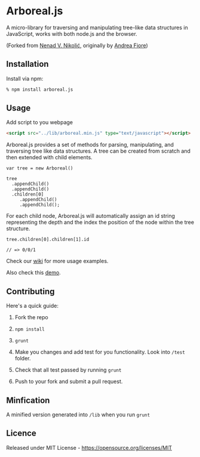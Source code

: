 # Arboreal.js

A micro-library for traversing and manipulating tree-like data
structures in JavaScript, works with both node.js and the browser.

(Forked from [Nenad V. Nikolić](https://github.com/shonzilla/arboreal), originally by [Andrea Fiore](https://github.com/afiore/arboreal))

## Installation

Install via npm:

```bash
% npm install arboreal.js
```

## Usage

Add script to you webpage

```html
<script src="../lib/arboreal.min.js" type="text/javascript"></script>
```

Arboreal.js provides a set of methods for parsing, manipulating, and
traversing tree like data structures. A tree can be created from scratch and then extended with child elements.

    var tree = new Arboreal()

    tree
      .appendChild()
      .appendChild()
      .children[0]
         .appendChild()
         .appendChild();

For each child node, Arboreal.js will automatically assign an id string representing the depth and the index
the position of the node within the tree structure.

    tree.children[0].children[1].id

    // => 0/0/1

Check our [wiki](https://github.com/vasiliyaltunin/arboreal.js/wiki) for more usage examples. 

Also check this [demo](https://vasiliyaltunin.github.io/arboreal.js/examples).

## Contributing

Here's a quick guide:

1. Fork the repo 

2. `npm install`

3. `grunt`

4. Make you changes and add test for you functionality. Look into `/test` folder.

5. Check that all test passed by running `grunt`

6. Push to your fork and submit a pull request.


## Minfication

A minified version generated into `/lib` when you run `grunt`

## Licence

Released under MIT License - https://opensource.org/licenses/MIT
